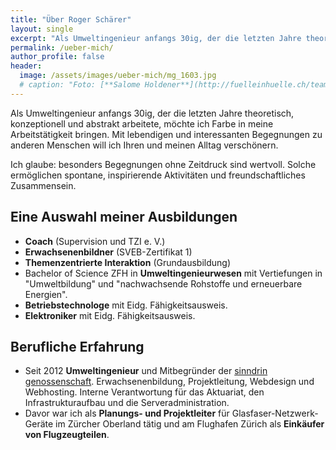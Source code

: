 ```yaml
---
title: "Über Roger Schärer"
layout: single
excerpt: "Als Umweltingenieur anfangs 30ig, der die letzten Jahre theoretisch, konzeptionell und abstrakt arbeitete, möchte ich Farbe in meine Arbeitstätigkeit bringen. Mit lebendigen und interessanten Begegnungen zu anderen Menschen will ich Ihren und meinen Alltag verschönern."
permalink: /ueber-mich/
author_profile: false
header:
  image: /assets/images/ueber-mich/mg_1603.jpg
  # caption: "Foto: [**Salome Holdener**](http://fuelleinhuelle.ch/team.html)"
---
```


Als Umweltingenieur anfangs 30ig, der die letzten Jahre theoretisch, konzeptionell und abstrakt arbeitete, möchte ich Farbe in meine Arbeitstätigkeit bringen. Mit lebendigen und interessanten Begegnungen zu anderen Menschen will ich Ihren und meinen Alltag verschönern.

Ich glaube: besonders Begegnungen ohne Zeitdruck sind wertvoll. Solche ermöglichen spontane, inspirierende Aktivitäten und freundschaftliches Zusammensein.

## Eine Auswahl meiner Ausbildungen

* **Coach** (Supervision und TZI e. V.)
* **Erwachsenenbildner** (SVEB-Zertifikat 1)
* **Themenzentrierte Interaktion** (Grundausbildung)
* Bachelor of Science ZFH in **Umweltingenieurwesen** mit Vertiefungen in "Umweltbildung" und "nachwachsende Rohstoffe und erneuerbare Energien".
* **Betriebstechnologe** mit Eidg. Fähigkeitsausweis.
* **Elektroniker** mit Eidg. Fähigkeitsausweis.

## Berufliche Erfahrung

* Seit 2012 **Umweltingenieur** und Mitbegründer der [sinndrin genossenschaft](https://www.sinndrin.ch/ueber-uns/genossenschafter/roger-schaerer/). Erwachsenenbildung, Projektleitung, Webdesign und Webhosting. Interne Verantwortung für das Aktuariat, den Infrastrukturaufbau und die Serveradministration.
* Davor war ich als **Planungs- und Projektleiter** für Glasfaser-Netzwerk-Geräte im Zürcher Oberland tätig und am Flughafen Zürich als **Einkäufer von Flugzeugteilen**.
